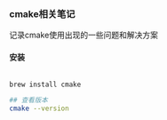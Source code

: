 

### cmake相关笔记

记录cmake使用出现的一些问题和解决方案


#### 安装

```bash

brew install cmake

## 查看版本
cmake --version

```

